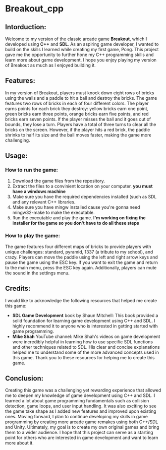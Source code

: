 # Breakout_cpp

## Intorduction:
Welcome to my version of the classic arcade game **Breakout**, which I developed using **C++** and **SDL**. As an aspiring game developer, I wanted to build on the skills I learned while creating my first game, Pong. This project gave me the opportunity to further hone my C++ programming skills and learn more about game development. I hope you enjoy playing my version of Breakout as much as I enjoyed building it.

## Features:
In my version of Breakout, players must knock down eight rows of bricks using the walls and a paddle to hit a ball and destroy the bricks. The game features two rows of bricks in each of four different colors. The player earns points for each brick they destroy: yellow bricks earn one point, green bricks earn three points, orange bricks earn five points, and red bricks earn seven points. If the player misses the ball and it goes out of bounds, they lose a turn. Players have a total of three turns to clear all the bricks on the screen. However, if the player hits a red brick, the paddle shrinks to half its size and the ball moves faster, making the game more challenging.

## Usage:
### How to run the game:
1. Download the game files from the repository.
2. Extract the files to a convinient location on your computer. **you must have a windows machine**
3. Make sure you have the required dependencies installed (such as SDL and any relevant C++ libraries.
4. Make sure you have mingw installed cause you're gonna need mingw32-make to make the executable.
5. Run the executable and play the game.
**I'm working on fixing the installer for the game so you don't have to do all these steps**
### How to play the game:
The game features four different maps of bricks to provide players with unique challenges: standard, pyramid, 1337 (a tribute to my school), and crazy. Players can move the paddle using the left and right arrow keys and pause the game using the ESC key. If you want to exit the game and return to the main menu, press the ESC key again. Additionally, players can mute the sound in the settings menu.

## Credits:
I would like to acknowledge the following resources that helped me create this game:
- **SDL Game Development** book by Shaun Mitchell: This book provided a solid foundation for learning game development using C++ and SDL. I highly recommend it to anyone who is interested in getting started with game programming.
- **Mike Shah** YouTube channel: Mike Shah's videos on game development were incredibly helpful in learning how to use specific SDL functions and other techniques related to SDL. His clear and concise explanations helped me to understand some of the more advanced concepts used in this game.
Thank you to these resources for helping me to create this game.

## Conclusion:
Creating this game was a challenging yet rewarding experience that allowed me to deepen my knowledge of game development using C++ and SDL. I learned a lot about game programming fundamentals such as collision detection, game loops, and user input handling. It was also exciting to see the game take shape as I added new features and improved upon existing ones.
Moving forward, I plan to continue developing my skills in game programming by creating more arcade game remakes using both C++/SDL and Unity. Ultimately, my goal is to create my own original games and bring them to a wider audience. I hope that this project can serve as a starting point for others who are interested in game development and want to learn more about it.
